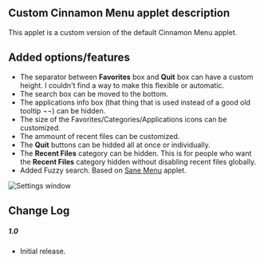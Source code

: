 ## Custom Cinnamon Menu applet description

This applet is a custom version of the default Cinnamon Menu applet.

## Added options/features

- The separator between **Favorites** box and **Quit** box can have a custom height. I couldn't find a way to make this flexible or automatic.
- The search box can be moved to the bottom.
- The applications info box (that thing that is used instead of a good old tooltip ¬¬) can be hidden.
- The size of the Favorites/Categories/Applications icons can be customized.
- The ammount of recent files can be customized.
- The **Quit** buttons can be hidded all at once or individually.
- The **Recent Files** category can be hidden. This is for people who want the **Recent Files** category hidden without disabling recent files globally.
- Added Fuzzy search. Based on [Sane Menu](https://cinnamon-spices.linuxmint.com/applets/view/258s) applet.

![Settings window](https://raw.githubusercontent.com/Odyseus/CinnamonTools/master/Applets/0dyseus%40CustomCinnamonMenu/screenshot2.png "Settings window")

## Change Log

##### 1.0
- Initial release.

